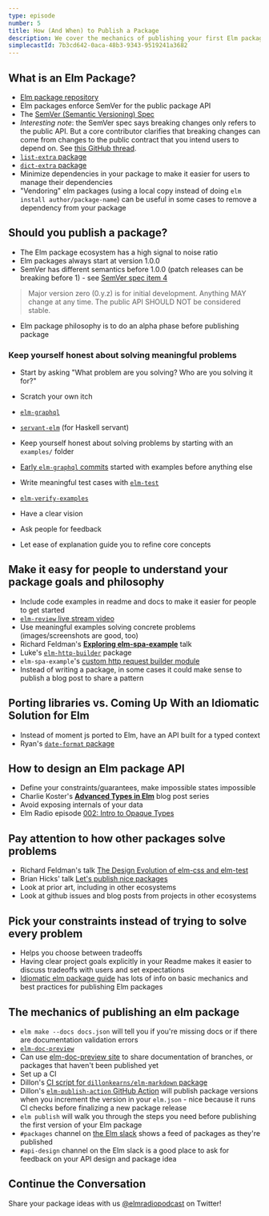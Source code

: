 ```yaml
---
type: episode
number: 5
title: How (And When) to Publish a Package
description: We cover the mechanics of publishing your first Elm package. Best practices for making a great package, and how to learn the API design skills to build great tools.
simplecastId: 7b3cd642-0aca-48b3-9343-9519241a3682
---
```


## What is an Elm Package?

* [Elm package repository](http://package.elm-lang.org/)
* Elm packages enforce SemVer for the public package API
* The [SemVer (Semantic Versioning) Spec](https://semver.org/)
* *Interesting note*: the SemVer spec says breaking changes only refers to the public API. But a core contributor clarifies that breaking changes can come from changes to the public contract that you intend users to depend on. See [this GitHub thread](https://github.com/semver/semver/issues/311#issuecomment-224430886).
* [`list-extra` package](https://package.elm-lang.org/packages/elm-community/list-extra/latest/)
* [`dict-extra` package](https://package.elm-lang.org/packages/elm-community/dict-extra/latest/)
* Minimize dependencies in your package to make it easier for users to manage their dependencies
* "Vendoring" elm packages (using a local copy instead of doing `elm install author/package-name`) can be useful in some cases to remove a dependency from your package

## Should you publish a package?
* The Elm package ecosystem has a high signal to noise ratio
* Elm packages always start at version 1.0.0
* SemVer has different semantics before 1.0.0 (patch releases can be breaking before 1) - see [SemVer spec item 4](https://semver.org/#spec-item-4)


> Major version zero (0.y.z) is for initial development. Anything MAY change at any time. The public API SHOULD NOT be considered stable.

* Elm package philosophy is to do an alpha phase before publishing package

### Keep yourself honest about solving meaningful problems
* Start by asking "What problem are you solving? Who are you solving it for?"
* Scratch your own itch
* [`elm-graphql`](https://github.com/dillonkearns/elm-graphql)
* [`servant-elm`](https://hackage.haskell.org/package/servant-elm) (for Haskell servant)
* Keep yourself honest about solving problems by starting with an `examples/` folder

* [Early `elm-graphql` commits](https://github.com/dillonkearns/elm-graphql/commit/23f4c7f95a620c35d6d5a16f277ff8cd83acca3c) started with examples before anything else
* Write meaningful test cases with [`elm-test`](https://github.com/elm-explorations/test)
* [`elm-verify-examples`](https://github.com/stoeffel/elm-verify-examples)
* Have a clear vision
* Ask people for feedback
* Let ease of explanation guide you to refine core concepts

## Make it easy for people to understand your package goals and philosophy
* Include code examples in readme and docs to make it easier for people to get started
* [`elm-review` live stream video](https://www.youtube.com/watch?v=8WAN6Slslgo)
* Use meaningful examples solving concrete problems (images/screenshots are good, too)
* Richard Feldman's [**Exploring elm-spa-example**](https://www.youtube.com/watch?v=RN2_NchjrJQ) talk
* Luke's [`elm-http-builder`](https://package.elm-lang.org/packages/lukewestby/elm-http-builder/latest/) package
* `elm-spa-example`'s [custom http request builder module](https://github.com/rtfeldman/elm-spa-example/blob/master/src/Api/Endpoint.elm)
* Instead of writing a package, in some cases it could make sense to publish a blog post to share a pattern

## Porting libraries vs. Coming Up With an Idiomatic Solution for Elm
* Instead of moment js ported to Elm, have an API built for a typed context
* Ryan's [`date-format` package](https://package.elm-lang.org/packages/ryannhg/date-format/latest/)

## How to design an Elm package API
* Define your constraints/guarantees, make impossible states impossible
* Charlie Koster's [**Advanced Types in Elm**](https://medium.com/@ckoster22/advanced-types-in-elm-opaque-types-ec5ec3b84ed2) blog post series
* Avoid exposing internals of your data
* Elm Radio episode [002: Intro to Opaque Types](https://elm-radio.com/episode/intro-to-opaque-types)

## Pay attention to how other packages solve problems
* Richard Feldman's talk [The Design Evolution of elm-css and elm-test](https://www.youtube.com/watch?v=n5faeSW71ko)
* Brian Hicks' talk [Let's publish nice packages](https://www.youtube.com/watch?v=yVn7FOQuwDM)
* Look at prior art, including in other ecosystems
* Look at github issues and blog posts from projects in other ecosystems

## Pick your constraints instead of trying to solve every problem
* Helps you choose between tradeoffs
* Having clear project goals explicitly in your Readme makes it easier to discuss tradeoffs with users and set expectations
* [Idiomatic elm package guide](https://github.com/dillonkearns/idiomatic-elm-package-guide) has lots of info on basic mechanics and best practices for publishing Elm packages

## The mechanics of publishing an elm package
* `elm make --docs docs.json` will tell you if you're missing docs or if there are documentation validation errors
* [`elm-doc-preview`](https://github.com/dmy/elm-doc-preview)
* Can use [elm-doc-preview site](https://elm-doc-preview.netlify.com/) to share documentation of branches, or packages that haven't been published yet
* Set up a CI
* Dillon's [CI script for `dillonkearns/elm-markdown` package](https://github.com/dillonkearns/elm-markdown/blob/master/.github/workflows/ci.yml)
* Dillon's [`elm-publish-action` GitHub Action](https://github.com/dillonkearns/elm-publish-action) will publish package versions when you increment the version in your `elm.json` - nice because it runs CI checks before finalizing a new package release
* `elm publish` will walk you through the steps you need before publishing the first version of your Elm package
* `#packages` channel on [the Elm slack](https://elmlang.herokuapp.com/) shows a feed of packages as they're published
* `#api-design` channel on the Elm slack is a good place to ask for feedback on your API design and package idea

## Continue the Conversation
Share your package ideas with us [@elmradiopodcast](https://twitter.com/elmradiopodcast) on Twitter!
